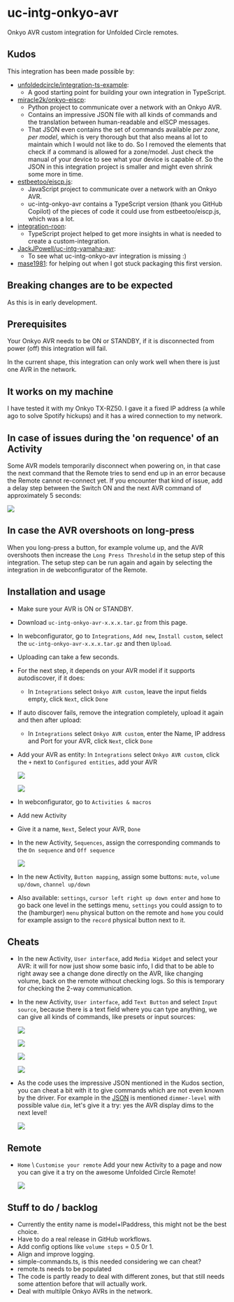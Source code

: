 # uc-intg-onkyo-avr

Onkyo AVR custom integration for Unfolded Circle remotes.

## Kudos

This integration has been made possible by:

- [unfoldedcircle/integration-ts-example](https://github.com/unfoldedcircle/integration-ts-example):
  - A good starting point for building your own integration in TypeScript.
- [miracle2k/onkyo-eiscp](https://github.com/miracle2k/onkyo-eiscp):
  - Python project to communicate over a network with an Onkyo AVR.
  - Contains an impressive JSON file with all kinds of commands and the translation between human-readable and eISCP messages.
  - That JSON even contains the set of commands available _per zone, per model_, which is very thorough but that also means al lot to maintain which I would not like to do. So I removed the elements that check if a command is allowed for a zone/model. Just check the manual of your device to see what your device is capable of. So the JSON in this integration project is smaller and might even shrink some more in time.
- [estbeetoo/eiscp.js](https://github.com/estbeetoo/eiscp.js/):
  - JavaScript project to communicate over a network with an Onkyo AVR.
  - uc-intg-onkyo-avr contains a TypeScript version (thank you GitHub Copilot) of the pieces of code it could use from estbeetoo/eiscp.js, which was a lot.
- [integration-roon](https://github.com/unfoldedcircle/integration-roon):
  - TypeScript project helped to get more insights in what is needed to create a custom-integration.
- [JackJPowell/uc-intg-yamaha-avr](https://github.com/JackJPowell/uc-intg-yamaha-avr):
  - To see what uc-intg-onkyo-avr integration is missing :)
- [mase1981](https://github.com/mase1981): for helping out when I got stuck packaging this first version.

## Breaking changes are to be expected

As this is in early development.

## Prerequisites

Your Onkyo AVR needs to be ON or STANDBY, if it is disconnected from power (off) this integration will fail.

In the current shape, this integration can only work well when there is just one AVR in the network.

## It works on my machine

I have tested it with my Onkyo TX-RZ50. I gave it a fixed IP address (a while ago to solve Spotify hickups) and it has a wired connection to my network.

## In case of issues during the 'on requence' of an Activity

Some AVR models temporarily disconnect when powering on, in that case the next command that the Remote tries to send end up in an error because the Remote cannot re-connect yet. If you encounter that kind of issue, add a delay step between the Switch ON and the next AVR command of approximately 5 seconds:

![](./screenshots/delay-onsequence.png)

## In case the AVR overshoots on long-press

When you long-press a button, for example volume up, and the AVR overshoots then increase the `Long Press Threshold` in the setup step of this integration. The setup step can be run again and again by selecting the integration in de webconfigurator of the Remote.

## Installation and usage

- Make sure your AVR is ON or STANDBY.
- Download `uc-intg-onkyo-avr-x.x.x.tar.gz` from this page.
- In webconfigurator, go to `Integrations`, `Add new`, `Install custom`, select the `uc-intg-onkyo-avr-x.x.x.tar.gz` and then `Upload`.
- Uploading can take a few seconds.
- For the next step, it depends on your AVR model if it supports autodiscover, if it does:
  - In `Integrations` select `Onkyo AVR custom`, leave the input fields empty, click `Next`, click `Done`
- If auto discover fails, remove the integration completely, upload it again and then after upload:
  - In `Integrations` select `Onkyo AVR custom`, enter the Name, IP address and Port for your AVR, click `Next`, click `Done`
- Add your AVR as entity: In `Integrations` select `Onkyo AVR custom`, click the `+` next to `Configured entities`, add your AVR

  ![](./screenshots/configured-entities.png)

  ![](./screenshots/select-entity.png)

- In webconfigurator, go to `Activities & macros`
- Add new Activity
- Give it a name, `Next`, Select your AVR, `Done`
- In the new Activity, `Sequences`, assign the corresponding commands to the `On sequence` and `Off sequence`

  ![](./screenshots/sequences.png)

- In the new Activity, `Button mapping`, assign some buttons: `mute`, `volume up/down`, `channel up/down`
- Also available: `settings`, `cursor left right up down enter` and `home` to go back one level in the settings menu, `settings` you could assign to to the (hamburger) `menu` physical button on the remote and `home` you could for example assign to the `record` physical button next to it.

## Cheats

- In the new Activity, `User interface`, add `Media Widget` and select your AVR: it will for now just show some basic info, I did that to be able to right away see a change done directly on the AVR, like changing volume, back on the remote without checking logs. So this is temporary for checking the 2-way communication.
- In the new Activity, `User interface`, add `Text Button` and select `Input source`, because there is a text field where you can type anything, we can give all kinds of commands, like presets or input sources:

  ![](./screenshots/input-selectorFM.png)

  ![](./screenshots/input-selectorDAB.png)

  ![](./screenshots/preset12.png)

  ![](./screenshots/preset15.png)

- As the code uses the impressive JSON mentioned in the Kudos section, you can cheat a bit with it to give commands which are not even known by the driver. For example in the [JSON](./src/eiscp-commands.json) is mentioned `dimmer-level` with possible value `dim`, let's give it a try: yes the AVR display dims to the next level!

  ![](./screenshots/dimmer.png)

## Remote

- `Home` \ `Customise your remote` Add your new Activity to a page and now you can give it a try on the awesome Unfolded Circle Remote!

  ![](./screenshots/demo.png)

## Stuff to do / backlog

- Currently the entity name is model+IPaddress, this might not be the best choice.
- Have to do a real release in GitHub workflows.
- Add config options like `volume steps` = 0.5 0r 1.
- Align and improve logging.
- simple-commands.ts, is this needed considering we can cheat?
- remote.ts needs to be populated
- The code is partly ready to deal with different zones, but that still needs some attention before that will actually work.
- Deal with multilple Onkyo AVRs in the network.
